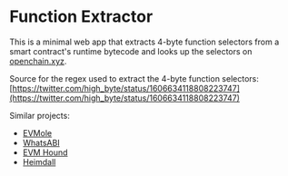 # Function Extractor

This is a minimal web app that extracts 4-byte function selectors from a smart contract's runtime bytecode and looks up the selectors on [openchain.xyz](https://openchain.xyz/).

Source for the regex used to extract the 4-byte function selectors: [https://twitter.com/high_byte/status/1606634118808223747](https://twitter.com/high_byte/status/1606634118808223747)

Similar projects:
- [EVMole](https://github.com/cdump/evmole)
- [WhatsABI](https://github.com/shazow/whatsabi)
- [EVM Hound](https://github.com/g00dv1n/evm-hound-rs)
- [Heimdall](https://github.com/Jon-Becker/heimdall-rs)

